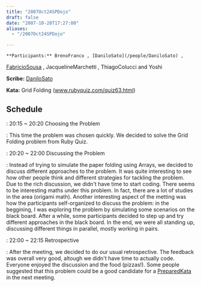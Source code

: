 ```yaml
---
title: "2007Oct24SPDojo"
draft: false
date: "2007-10-28T17:27:00"
aliases:
  - "/2007Oct24SPDojo"

---
```

    **Participants:** BrenoFranco , [DaniloSato](/people/DaniloSato) ,
[FabricioSousa](/FabricioSousa) , JacquelineMarchetti , ThiagoColucci
and Yoshi

**Scribe:** [DaniloSato](/people/DaniloSato)

**Kata:** Grid Folding (www.rubyquiz.com/quiz63.html)

Schedule
--------

 
:   20:15 \~ 20:20 Choosing the Problem

 
:   This time the problem was chosen quickly. We decided to solve the
    Grid Folding problem from Ruby Quiz.

 
:   20:20 \~ 22:00 Discussing the Problem

 
:   Instead of trying to simulate the paper folding using Arrays, we
    decided to discuss different approaches to the problem. It was quite
    interesting to see how other people think and different strategies
    for tackling the problem. Due to the rich discussion, we didn't have
    time to start coding. There seems to be interesting maths under
    this problem. In fact, there are a lot of studies in the area
    (origami math). Another interesting aspect of the metting was how
    the participants self-organized to discuss the problem: in the
    beggining, I was exploring the problem by simulating some scenarios
    on the black board. After a while, some participants decided to step
    up and try different approaches in the black board. In the end, we
    were all standing up, discussing different things in parallel,
    mostly working in pairs.

 
:   22:00 \~ 22:15 Retrospective

 
:   After the meeting, we decided to do our usual retrospective. The
    feedback was overall very good, altough we didn't have time to
    actually code. Everyone enjoyed the discussion and the
    food (pizzas!). Some people suggested that this problem could be a
    good candidate for a [PreparedKata](/PreparedKata) in the
    next meeting.



